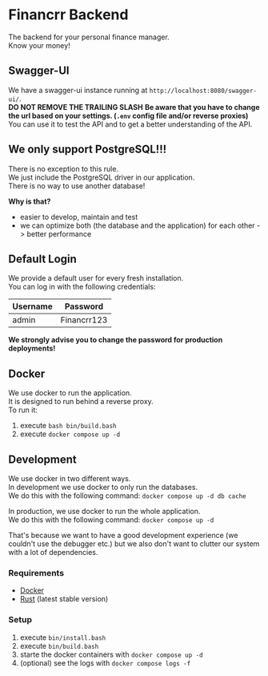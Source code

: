 # Financrr Backend

The backend for your personal finance manager.
<br>
Know your money!

## Swagger-UI

We have a swagger-ui instance running at `http://localhost:8080/swagger-ui/`.<br>
**DO NOT REMOVE THE TRAILING SLASH**
**Be aware that you have to change the url based on your settings. (`.env` config file and/or reverse proxies)**<br>
You can use it to test the API and to get a better understanding of the API.

## We only support PostgreSQL!!!

There is no exception to this rule.<br>
We just include the PostgreSQL driver in our application.<br>
There is no way to use another database!

**Why is that?**<br>

- easier to develop, maintain and test
- we can optimize both (the database and the application) for each other -> better performance

## Default Login

We provide a default user for every fresh installation.
<br>
You can log in with the following credentials:

| Username | Password    |
|----------|-------------|
| admin    | Financrr123 |

**We strongly advise you to change the password for production deployments!**

## Docker

We use docker to run the application.<br>
It is designed to run behind a reverse proxy.<br>
To run it:

1. execute `bash bin/build.bash`
2. execute `docker compose up -d`

## Development

We use docker in two different ways.<br>
In development we use docker to only run the databases.<br>
We do this with the following command: `docker compose up -d db cache`

In production, we use docker to run the whole application.<br>
We do this with the following command: `docker compose up -d`

That's because we want to have a good development experience (we couldn't use the debugger etc.) but we also don't
want to clutter our system with a lot of dependencies.

### Requirements

- [Docker](https://www.docker.com/)
- [Rust](https://www.rust-lang.org/)  (latest stable version)

### Setup

1. execute `bin/install.bash`
2. execute `bin/build.bash`
3. starte the docker containers with `docker compose up -d`
4. (optional) see the logs with `docker compose logs -f`

